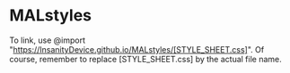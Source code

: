 # MALstyles

To link, use @import "https://InsanityDevice.github.io/MALstyles/[STYLE_SHEET.css]". Of course, remember to replace [STYLE_SHEET.css] by the actual file name.
